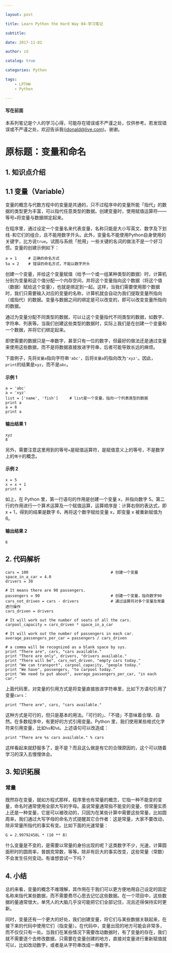 ```yaml
---

layout: post

title: Learn Python the Hard Way 04-学习笔记

subtitle: 

date: 2017-11-01

author: zd

catalog: true

categories: Python

tags:
    - LPTHW
    - Python

---
```


#### 写在前面

本系列笔记是个人的学习心得，可能存在错误或不严谨之处，仅供参考。若发现错误或不严谨之处，欢迎告诉我(idonald@live.com)。谢谢。

# 原标题：变量和命名

## 1. 知识点介绍

## 1.1 变量（Variable）
变量的概念与代数方程中的变量是共通的，只不过程序中的变量所能「指代」的数据的类型更为丰富，可以指代任意类型的数据。创建变量时，使用赋值运算符——等号`=`将变量与数据绑定起来。

在程序里，通过设定一个变量名来代表变量，名称只能是大小写英文、数字及下划线`-`和它们的组合，且不能用数字开头。此外，变量名不能使用Python自身使用的关键字，比方说`true`。试图与系统「抢用」一些关键的名词的做法不是一个好习惯。变量的创建示例如下：

```
a = 1     # 正确的命名方式
5a = 2    # 错误的命名方式，不能以数字开头
```

创建一个变量，并给这个变量赋值（给予一个或一组某种类型的数据）时，计算机分别为变量和这个值分配一个内存空间，并将这个变量指向这个数据（将这个值（数据）赋给这个变量），也就是绑定到一起。这样，当我们需要使用那个数据时，我们只需要输入对应的变量的名称，计算机就会自动为我们提取变量所指向（或指代）的数据。变量与数据之间的绑定是可以改变的，即可以改变变量所指向的数据。

通过为变量分配不同类型的数据，可以让这个变量指代不同类型的数据，如数字、字符串、列表等。当我们创建这些类型的数据时，实际上我们是在创建一个变量和一个数据，并将它们绑定起来。

即使需要的数据只是一串数字，甚至只有一位的数字，但最好的做法还是通过变量来使用这些数据，而不是将数据直接放进字符串，后者可能导致长远的麻烦。

下面例子，先将`变量a`指向字符串`'abc'`，后将`变量a`的指向改为`'xyz'`。因此，`print`的结果是`xyz`，而不是`abc`。

#### 示例 1

```
a = 'abc'
a = 'xyz'
list = ['name', 'fish']     # list是一个变量，指向一个列表类型的数据
print a
a = 8
print a
```

#### 输出结果 1

```
xyz
8
```

另外，需要注意这里用到的等号`=`是赋值运算符，是赋值意义上的等号，不是数学上的`等于`的概念。

#### 示例 2

```
x = 5
x = x + 1
print x
```

如上，在 Python 里，第一行语句的作用是创建一个变量 x，并指向数字 5。第二行的作用进行一个算术运算及一个赋值运算，运算顺序是：计算右侧的表达式，即 x + 1，得到的结果是数字 6，再将这个数字赋给变量 x，即变量 x 被重新赋值为 6。

#### 输出结果 2

```
6
```

## 2. 代码解析

```
cars = 100                                    # 创建一个变量
space_in_a_car = 4.0                         
drivers = 30                             

# It means there are 90 passengers.
passengers = 90                               # 创建一个变量，指向数字90
cars_not_driven = cars - drivers              # 通过运算符对多个变量及常量进行操作
cars_driven = drivers

# It will work out the number of seats of all the cars.
carpool_capacity = cars_driven * space_in_a_car

# It will work out the number of passengers in each car.
average_passengers_per_car = passengers / cars_driven

# a comma will be recognized as a blank space by sys.
print "There are", cars, "cars available."
print "There are only", drivers, "drivers available."
print "There will be", cars_not_driven, "empty cars today."
print "We can transport", carpool_capacity, "people today."
print "We have", passengers, "to carpool today."
print "We need to put about", average_passengers_per_car, "in each car."
```

上面代码里，对变量的引用方式是将变量直接放进字符串里，比如下方语句引用了变量`cars`：

```
print "There are", cars, "cars available."
```

这种方式是可行的，但只是基本的用法。「可行的」、「不错」不意味着合理、自然。在多数程序中，有更好的方式引用变量。Python 里，我们使用某些格式化字符来引用变量，比如`%s`和`%d`。上述语句可以改造成：

```
print "There are %s cars available." % cars
```

这样看起来就舒服多了，是不是？而且这么做是有它的合理原因的，这个可以随着学习的深入去慢慢体会。

## 3. 知识拓展
###  常量
既然存在变量，就如方程式那样，程序里也有常量的概念，它指一种不能变的变量，命名时通常使用全部大写的字母。虽说常量通常指不能变的变量，但常量实质上还是一种变量，它是可以被改动的，只因为在某些计算中需要这些常量，比如圆周率，我们通过大写字母的命名方式提醒其它合作者：这是常量，大家不要改动，除非常量所指代的事实有变。比如下面的光速常量：

```
G = 2.99792458L * (10 ** 8)
```

什么变量是不变的，是需要以常量的身份出现的呢？这类数字不少，光速，计算圆面积时的圆周率，普朗克常数，等等。除非有巨大的事实改变，这些常量（常数）不会发生任何变动。有谁想尝试一下吗？


## 4. 小结
总的来看，变量的概念不难理解，其作用在于我们可以更方便地用自己设定的固定名称来指代某些数据，而不需要费尽心思去记忆这些数据。在一个项目中，这些数据的量通常很大，单凭人的大脑几乎没可能把它们全部记住，况且还得保持实时更新。

同时，变量还有一个更大的好处，我们创建变量，将它们与某些数据关联起来，在接下来的代码中使用它们（指变量）。在代码中，变量出现的地方可能会非常多，而不仅仅只有一处。当我们在某些情况下需要改动数据时，有了变量的存在，我们就不需要逐个去修改数据，只需要在变量创建的地方，直接对变量进行重新赋值就可以，比如改动数字，或者是从字符串改成一串数字。


